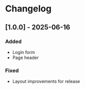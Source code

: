 # Changelog

## [1.0.0] - 2025-06-16

### Added
- Login form
- Page header

### Fixed
- Layout improvements for release
